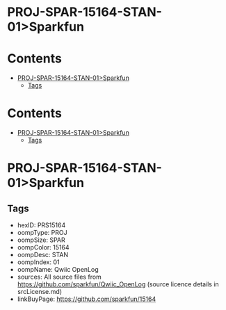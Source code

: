 
PROJ-SPAR-15164-STAN-01>Sparkfun
================================

Contents
========

* [PROJ-SPAR-15164-STAN-01>Sparkfun](#proj-spar-15164-stan-01sparkfun)
	* [Tags](#tags)

Contents
========

* [PROJ-SPAR-15164-STAN-01>Sparkfun](#proj-spar-15164-stan-01sparkfun)
	* [Tags](#tags)

# PROJ-SPAR-15164-STAN-01>Sparkfun

## Tags

- hexID: PRS15164
- oompType: PROJ
- oompSize: SPAR
- oompColor: 15164
- oompDesc: STAN
- oompIndex: 01
- oompName: Qwiic OpenLog
- sources: All source files from https://github.com/sparkfun/Qwiic_OpenLog (source licence details in srcLicense.md)
- linkBuyPage: https://github.com/sparkfun/15164
